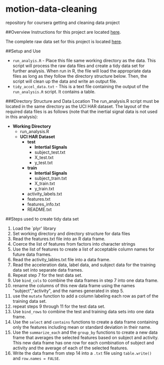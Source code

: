 # motion-data-cleaning
repository for coursera getting and cleaning data project

##Overview
Instructions for this project are located [here](https://class.coursera.org/getdata-014/human_grading/view/courses/973501/assessments/3/submissions).

The complete raw data set for this project is located [here](https://d396qusza40orc.cloudfront.net/getdata%2Fprojectfiles%2FUCI%20HAR%20Dataset.zip).

##Setup and Use
* `run_analyis.R` - Place this file same working directory as the data. This script will process the raw data files and create a tidy data set for further analysis. When run in R, the file will load the appropriate data files as long as they follow the directory structure below. Then, the script will clean up the data and write an output file.
* `tidy_accel_data.txt` - This is a text file containing the output of the `run_analysis.R` script. It contains a table.  

###Directory Structure and Data Location
The run_analysis.R script must be located in the same directory as the UCI HAR dataset. The layout of the required data files is as follows (note that the inertial signal data is not used in this analysis):

* **Working Directory**
  * run_analysis.R
  * **UCI HAR Dataset**
    * **test**
      * **Intertial Signals**
      * subject_test.txt
      * X_test.txt
      * y_test.txt
    * **train**
      * **Intertial Signals** 
      * subject_train.txt
      * X_train.txt
      * y_train.txt
    * activity_labels.txt
    * features.txt
    * features_info.txt
    * README.txt

##Steps used to create tidy data set

1. Load the `plyr' library
2. Set working directory and directory structure for data files
3. Read the features.txt file into an R data frame.
4. Coerce the list of features from factors into character strings
5. Use the list of features to create a list of acceptable column names for future data frames.
6. Read the activity_lables.txt file into a data frame. 
7. Read the acceleration data, label data, and subject data for the training data set into separate data frames.
8. Repeat step 7 for the test data set. 
9. Use `bind_cols` to combine the data frames in step 7 into one data frame. 
10. rename the columns of this new data frame using the names "subject","activity", and the names generated in step 5.
11. use the `mutate` function to add a column labeling each row as part of the training data set. 
11. repeat steps 9 through 11 for the test data set.
12. Use `bind_rows` to combine the test and training data sets into one data frame. 
13. Use the `select` and `contains` functions to create a data frame containing only the features including mean or standard deviation in their name.
14. Use the `summarize_each` and the `group_by` functions to create a new data frame that averages the selected features based on subject and activity. This new data frame has one row for each combination of subject and activity and the average of each of the selected features. 
15. Write the data frame from step 14 into a `.txt` file using `table.write()` and `row.names = FALSE`. 
